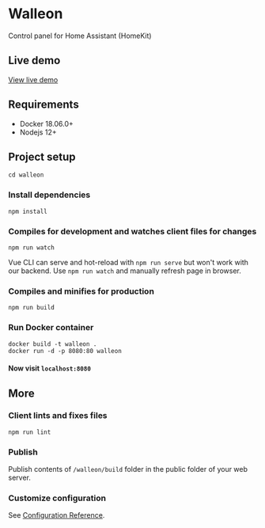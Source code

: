 # Walleon
Control panel for Home Assistant (HomeKit)

## Live demo
[View live demo](https://robvin.github.io/addon-walleon/)

## Requirements
* Docker 18.06.0+
* Nodejs 12+

## Project setup
```
cd walleon
```

### Install dependencies
```
npm install
```

### Compiles for development and watches client files for changes
```
npm run watch
```

Vue CLI can serve and hot-reload with `npm run serve` but won't work with our backend. Use `npm run watch` and manually refresh page in browser.

### Compiles and minifies for production
```
npm run build
```

### Run Docker container
```
docker build -t walleon .
docker run -d -p 8080:80 walleon
```

#### Now visit `localhost:8080`

## More
### Client lints and fixes files
```
npm run lint
```

### Publish
Publish contents of `/walleon/build` folder in the public folder of your web server.

### Customize configuration
See [Configuration Reference](https://cli.vuejs.org/config/).
